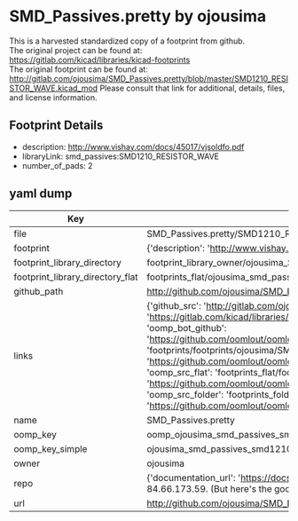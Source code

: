 # SMD_Passives.pretty by ojousima  
This is a harvested standardized copy of a footprint from github.  
The original project can be found at:  
https://gitlab.com/kicad/libraries/kicad-footprints  
The original footprint can be found at:
http://gitlab.com/ojousima/SMD_Passives.pretty/blob/master/SMD1210_RESISTOR_WAVE.kicad_mod
Please consult that link for additional, details, files, and license information.  
## Footprint Details
* description: http://www.vishay.com/docs/45017/vjsoldfo.pdf  
* libraryLink: smd_passives:SMD1210_RESISTOR_WAVE  
* number_of_pads: 2  
## yaml dump  
| Key | Value |  
| --- | --- |  
| file | SMD_Passives.pretty/SMD1210_RESISTOR_WAVE.kicad_mod |  
| footprint | {'description': 'http://www.vishay.com/docs/45017/vjsoldfo.pdf', 'libraryLink': 'smd_passives:SMD1210_RESISTOR_WAVE', 'number_of_pads': 2} |  
| footprint_library_directory | footprint_library_owner/ojousima_SMD_Passives.pretty |  
| footprint_library_directory_flat | footprints_flat/ojousima_smd_passives_smd1210_resistor_wave/working |  
| github_path | http://github.com/ojousima/SMD_Passives.pretty/blob/master/SMD1210_RESISTOR_WAVE.kicad_mod |  
| links | {'github_src': 'http://gitlab.com/ojousima/SMD_Passives.pretty/blob/master/SMD1210_RESISTOR_WAVE.kicad_mod', 'github_src_repo': 'https://gitlab.com/kicad/libraries/kicad-footprints', 'oomp_bot': 'footprints/ojousima_smd_passives_smd1210_resistor_wave/working', 'oomp_bot_github': 'https://github.com/oomlout/oomlout_oomp_footprint_bot/tree/main/footprints/ojousima_smd_passives_smd1210_resistor_wave/working', 'oomp_doc': 'footprints/footprints/ojousima/SMD_Passives/SMD1210_RESISTOR_WAVE/working/', 'oomp_doc_github': 'https://github.com/oomlout/oomlout_oomp_footprint_doc/tree/main/footprints/footprints/ojousima/SMD_Passives/SMD1210_RESISTOR_WAVE/working', 'oomp_src_flat': 'footprints_flat/footprints_flat/ojousima_smd_passives_smd1210_resistor_wave/working', 'oomp_src_flat_github': 'https://github.com/oomlout/oomlout_oomp_footprint_src/tree/main/footprints_flat/ojousima_smd_passives_smd1210_resistor_wave/working', 'oomp_src_folder': 'footprints_folder/footprints_folder/ojousima/SMD_Passives/SMD1210_RESISTOR_WAVE/working', 'oomp_src_folder_github': 'https://github.com/oomlout/oomlout_oomp_footprint_src/tree/main/footprints_folder/ojousima/SMD_Passives/SMD1210_RESISTOR_WAVE/working'} |  
| name | SMD_Passives.pretty |  
| oomp_key | oomp_ojousima_smd_passives_smd1210_resistor_wave |  
| oomp_key_simple | ojousima_smd_passives_smd1210_resistor_wave |  
| owner | ojousima |  
| repo | {'documentation_url': 'https://docs.github.com/rest/overview/resources-in-the-rest-api#rate-limiting', 'message': "API rate limit exceeded for 84.66.173.59. (But here's the good news: Authenticated requests get a higher rate limit. Check out the documentation for more details.)"} |  
| url | http://github.com/ojousima/SMD_Passives.pretty |  

